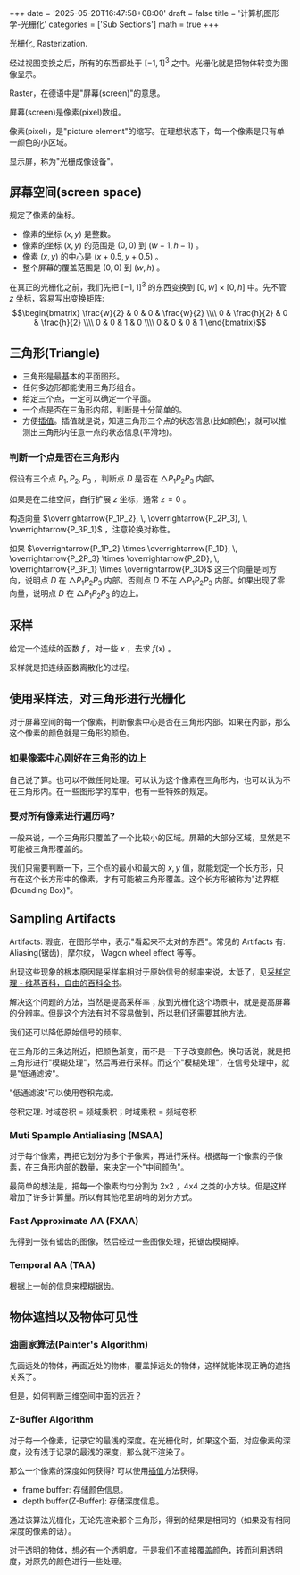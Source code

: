 +++
date = '2025-05-20T16:47:58+08:00'
draft = false
title = '计算机图形学-光栅化'
categories = ['Sub Sections']
math = true
+++

光栅化, Rasterization.

经过视图变换之后，所有的东西都处于 $[-1, 1]^3$ 之中。光栅化就是把物体转变为图像显示。

Raster，在德语中是"屏幕(screen)"的意思。

屏幕(screen)是像素(pixel)数组。

像素(pixel)，是"picture element"的缩写。在理想状态下，每一个像素是只有单一颜色的小区域。

显示屏，称为"光栅成像设备"。

## 屏幕空间(screen space)
规定了像素的坐标。

* 像素的坐标 $(x, y)$ 是整数。
* 像素的坐标 $(x, y)$ 的范围是 $(0, 0)$ 到 $(w - 1, h - 1)$ 。
* 像素 $(x, y)$ 的中心是 $(x + 0.5, y + 0.5)$ 。
* 整个屏幕的覆盖范围是 $(0, 0)$ 到 $(w, h)$ 。

在真正的光栅化之前，我们先把 $[-1, 1]^3$ 的东西变换到 $[0, w] \times [0, h]$ 中。先不管 $z$ 坐标，容易写出变换矩阵:
$$\begin{bmatrix} \frac{w}{2} & 0 & 0 & \frac{w}{2} \\\\ 0 & \frac{h}{2} & 0 & \frac{h}{2} \\\\ 0 & 0 & 1 & 0 \\\\ 0 & 0 & 0 & 1 \end{bmatrix}$$

## 三角形(Triangle)
* 三角形是最基本的平面图形。
* 任何多边形都能使用三角形组合。
* 给定三个点，一定可以确定一个平面。
* 一个点是否在三角形内部，判断是十分简单的。
* 方便[插值](../Shading/index.md#插值)。插值就是说，知道三角形三个点的状态信息(比如颜色)，就可以推测出三角形内任意一点的状态信息(平滑地)。

### 判断一个点是否在三角形内
假设有三个点 $P_1, \, P_2, \, P_3$ ，判断点 $D$ 是否在 $\triangle P_1P_2P_3$ 内部。

如果是在二维空间，自行扩展 $z$ 坐标，通常 $z = 0$ 。

构造向量 $\overrightarrow{P_1P_2}, \, \overrightarrow{P_2P_3}, \, \overrightarrow{P_3P_1}$ ，注意轮换对称性。

如果 $\overrightarrow{P_1P_2} \times \overrightarrow{P_1D}, \, \overrightarrow{P_2P_3} \times \overrightarrow{P_2D}, \, \overrightarrow{P_3P_1} \times \overrightarrow{P_3D}$ 这三个向量是同方向，说明点 $D$ 在 $\triangle P_1P_2P_3$ 内部。否则点 $D$ 不在 $\triangle P_1P_2P_3$ 内部。如果出现了零向量，说明点 $D$ 在 $\triangle P_1P_2P_3$ 的边上。

## 采样
给定一个连续的函数 $f$ ，对一些 $x$ ，去求 $f(x)$ 。

采样就是把连续函数离散化的过程。

## 使用采样法，对三角形进行光栅化
对于屏幕空间的每一个像素，判断像素中心是否在三角形内部。如果在内部，那么这个像素的颜色就是三角形的颜色。

### 如果像素中心刚好在三角形的边上
自己说了算。也可以不做任何处理。可以认为这个像素在三角形内，也可以认为不在三角形内。在一些图形学的库中，也有一些特殊的规定。

### 要对所有像素进行遍历吗?
一般来说，一个三角形只覆盖了一个比较小的区域。屏幕的大部分区域，显然是不可能被三角形覆盖的。

我们只需要判断一下，三个点的最小和最大的 $x, y$ 值，就能划定一个长方形，只有在这个长方形中的像素，才有可能被三角形覆盖。这个长方形被称为"边界框(Bounding Box)"。

## Sampling Artifacts
Artifacts: 瑕疵，在图形学中，表示"看起来不太对的东西"。常见的 Artifacts 有: Aliasing(锯齿)，摩尔纹， Wagon wheel effect 等等。

出现这些现象的根本原因是采样率相对于原始信号的频率来说，太低了，见[采样定理 - 维基百科，自由的百科全书](https://zh.wikipedia.org/wiki/%E9%87%87%E6%A0%B7%E5%AE%9A%E7%90%86)。

解决这个问题的方法，当然是提高采样率；放到光栅化这个场景中，就是提高屏幕的分辨率。但是这个方法有时不容易做到，所以我们还需要其他方法。

我们还可以降低原始信号的频率。

在三角形的三条边附近，把颜色渐变，而不是一下子改变颜色。换句话说，就是把三角形进行"模糊处理"，然后再进行采样。而这个"模糊处理"，在信号处理中，就是"低通滤波"。

"低通滤波"可以使用卷积完成。

卷积定理: 时域卷积 = 频域乘积；时域乘积 = 频域卷积

### Muti Spample Antialiasing (MSAA)
对于每个像素，再把它划分为多个子像素，再进行采样。根据每一个像素的子像素，在三角形内部的数量，来决定一个"中间颜色"。

最简单的想法是，把每一个像素均匀分割为 2x2 ，4x4 之类的小方块。但是这样增加了许多计算量。所以有其他花里胡哨的划分方式。

### Fast Approximate AA (FXAA)
先得到一张有锯齿的图像，然后经过一些图像处理，把锯齿模糊掉。

### Temporal AA (TAA)
根据上一帧的信息来模糊锯齿。

## 物体遮挡以及物体可见性
### 油画家算法(Painter's Algorithm)
先画远处的物体，再画近处的物体，覆盖掉远处的物体，这样就能体现正确的遮挡关系了。

但是，如何判断三维空间中面的远近？

### Z-Buffer Algorithm
对于每一个像素，记录它的最浅的深度。在光栅化时，如果这个面，对应像素的深度，没有浅于记录的最浅的深度，那么就不渲染了。

那么一个像素的深度如何获得? 可以使用[插值](#插值)方法获得。

* frame buffer: 存储颜色信息。
* depth buffer(Z-Buffer): 存储深度信息。

通过该算法光栅化，无论先渲染那个三角形，得到的结果是相同的（如果没有相同深度的像素的话）。

对于透明的物体，想必有一个透明度。于是我们不直接覆盖颜色，转而利用透明度，对原先的颜色进行一些处理。
